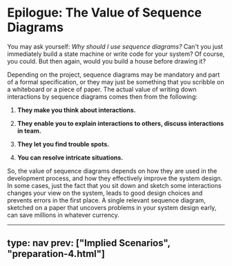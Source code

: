 # Epilogue: The Value of Sequence Diagrams

You may ask yourself: *Why should I use sequence diagrams?* Can't you
just immediately build a state machine or write code for your system? Of
course, you could. But then again, would you build a house before
drawing it?

Depending on the project, sequence diagrams may be mandatory and part of
a formal specification, or they may just be something that you scribble
on a whiteboard or a piece of paper. The actual value of writing down
interactions by sequence diagrams comes then from the following:

1.  **They make you think about interactions.**

2.  **They enable you to explain interactions to others, discuss
    interactions in team.**

3.  **They let you find trouble spots.**

4.  **You can resolve intricate situations.**

So, the value of sequence diagrams depends on how they are used in the
development process, and how they effectively improve the system design.
In some cases, just the fact that you sit down and sketch some
interactions changes your view on the system, leads to good design
choices and prevents errors in the first place. A single relevant
sequence diagram, sketched on a paper that uncovers problems in your
system design early, can save millions in whatever currency.

---
type: nav
prev: ["Implied Scenarios", "preparation-4.html"]
---
